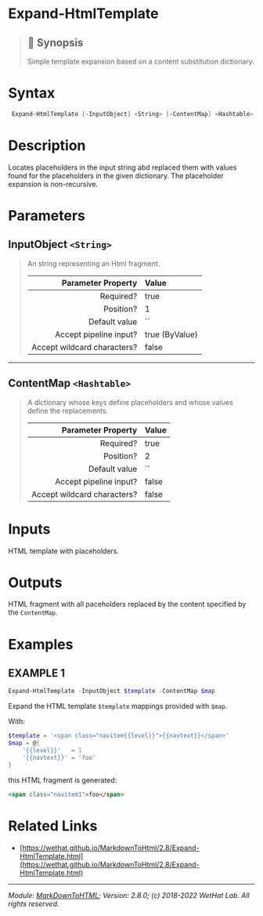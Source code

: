 ﻿#  Expand-HtmlTemplate

> ## :bookmark: Synopsis
> Simple template expansion based on a content substitution dictionary.

# Syntax
```PowerShell
 Expand-HtmlTemplate [-InputObject] <String> [-ContentMap] <Hashtable>  [<CommonParameters>] 
```


# Description

Locates placeholders in the input string abd replaced them
with values found for the placeholders in the given dictionary. The placeholder
expansion is non-recursive.





# Parameters
 ## InputObject `<String>`
  >An string representing an Html fragment.
>
> Parameter Property         | Value
> --------------------------:|:----------
> Required?                  | true
> Position?                  | 1
> Default value              | ``
> Accept pipeline input?     | true (ByValue)
> Accept wildcard characters?| false
 - - -
 ## ContentMap `<Hashtable>`
  >A dictionary whose keys define placeholders and whose values define the
 >replacements.
>
> Parameter Property         | Value
> --------------------------:|:----------
> Required?                  | true
> Position?                  | 2
> Default value              | ``
> Accept pipeline input?     | false
> Accept wildcard characters?| false



# Inputs
HTML template with placeholders.


# Outputs
HTML fragment with all paceholders replaced by the content specified
by the `ContentMap`.

# Examples

## EXAMPLE 1

~~~ PowerShell
Expand-HtmlTemplate -InputObject $template -ContentMap $map
~~~


Expand the HTML template `$template` mappings provided with `$map`.

With:

~~~ PowerShell
$template = '<span class="navitem{{level}}">{{navtext}}</span>'
$map = @{
    '{{level}}'   = 1
    '{{navtext}}' = 'foo'
}
~~~

this HTML fragment is generated:

~~~ html
<span class="navitem1">foo</span>
~~~














# Related Links

* [https://wethat.github.io/MarkdownToHtml/2.8/Expand-HtmlTemplate.html](https://wethat.github.io/MarkdownToHtml/2.8/Expand-HtmlTemplate.html)

- - -

_Module: [MarkDownToHTML](MarkDownToHTML.md); Version: 2.8.0; (c) 2018-2022 WetHat Lab. All rights reserved._
